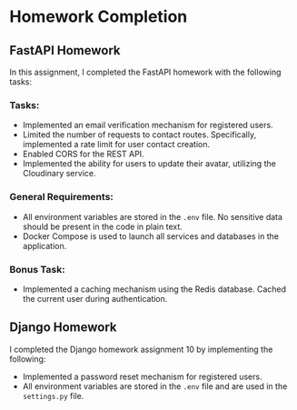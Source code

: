 # Homework Completion

## FastAPI Homework
In this assignment, I completed the FastAPI homework with the following tasks:

### Tasks:
- Implemented an email verification mechanism for registered users.
- Limited the number of requests to contact routes. Specifically, implemented a rate limit for user contact creation.
- Enabled CORS for the REST API.
- Implemented the ability for users to update their avatar, utilizing the Cloudinary service.

### General Requirements:
- All environment variables are stored in the `.env` file. No sensitive data should be present in the code in plain text.
- Docker Compose is used to launch all services and databases in the application.

### Bonus Task:
- Implemented a caching mechanism using the Redis database. Cached the current user during authentication.

## Django Homework
I completed the Django homework assignment 10 by implementing the following:

- Implemented a password reset mechanism for registered users.
- All environment variables are stored in the `.env` file and are used in the `settings.py` file.
